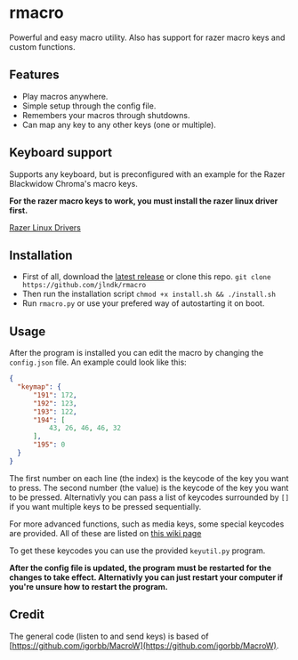 # rmacro
Powerful and easy macro utility. Also has support for razer macro keys and custom functions.

## Features
- Play macros anywhere.
- Simple setup through the config file.
- Remembers your macros through shutdowns.
- Can map any key to any other keys (one or multiple).

## Keyboard support
Supports any keyboard, but is preconfigured with an example for the Razer Blackwidow Chroma's macro keys.

**For the razer macro keys to work, you must install the razer linux driver first.**

[Razer Linux Drivers](https://github.com/pez2001/razer_chroma_drivers)

## Installation
- First of all, download the [latest release](https://github.com/jlndk/rmacro/releases/latest) or clone this repo. `git clone https://github.com/jlndk/rmacro`
- Then run the installation script `chmod +x install.sh && ./install.sh`
- Run `rmacro.py` or use your prefered way of autostarting it on boot.

## Usage
After the program is installed you can edit the macro by changing the `config.json` file.
An example could look like this:
```json
{
  "keymap": {
      "191": 172,
      "192": 123,
      "193": 122,
      "194": [
          43, 26, 46, 46, 32
      ],
      "195": 0
  }
}

```

The first number on each line (the index) is the keycode of the key you want to press. The second number (the value) is the keycode of the key you want to be pressed. Alternativly you can pass a list of keycodes surrounded by `[]` if you want multiple keys to be pressed sequentially.

For more advanced functions, such as media keys, some special keycodes are provided. All of these are listed on [this wiki page](https://github.com/jlndk/rmacro/wiki/Special-Keycodes)

To get these keycodes you can use the provided `keyutil.py` program.

**After the config file is updated, the program must be restarted for the changes to take effect. Alternativly you can just restart your computer if you're unsure how to restart the program.**

## Credit
The general code (listen to and send keys) is based of [https://github.com/igorbb/MacroW](https://github.com/igorbb/MacroW).
